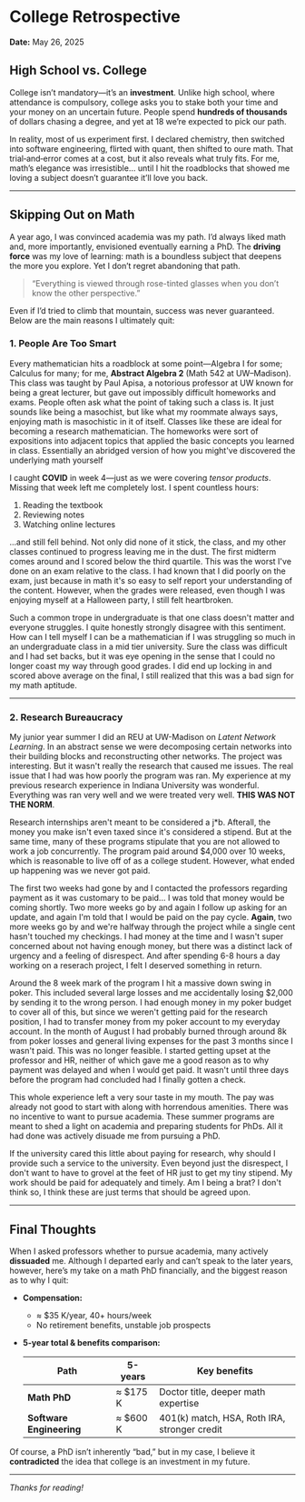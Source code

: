 # College Retrospective

**Date:** May 26, 2025

## High School vs. College

College isn’t mandatory—it’s an **investment**. Unlike high school, where attendance is compulsory, college asks you to stake both your time and your money on an uncertain future. People spend **hundreds of thousands** of dollars chasing a degree, and yet at 18 we’re expected to pick our path.

In reality, most of us experiment first. I declared chemistry, then switched into software engineering, flirted with quant, then shifted to oure math. That trial‑and‑error comes at a cost, but it also reveals what truly fits. For me, math’s elegance was irresistible… until I hit the roadblocks that showed me loving a subject doesn’t guarantee it’ll love you back.

---

## Skipping Out on Math

A year ago, I was convinced academia was my path. I’d always liked math and, more importantly, envisioned eventually earning a PhD. The **driving force** was my love of learning: math is a boundless subject that deepens the more you explore. Yet I don’t regret abandoning that path.

> “Everything is viewed through rose-tinted glasses when you don’t know the other perspective.”

Even if I’d tried to climb that mountain, success was never guaranteed. Below are the main reasons I ultimately quit:

### 1. People Are Too Smart

Every mathematician hits a roadblock at some point—Algebra I for some; Calculus for many; for me, **Abstract Algebra 2** (Math 542 at UW–Madison). This class was taught by Paul Apisa, a notorious professor at UW known for being a great lecturer, but gave out impossibly difficult homeworks and exams. People often ask what the point of taking such a class is. It just sounds like being a masochist, but like what my roommate always says, enjoying math is masochistic in it of itself. Classes like these are ideal for becoming a research mathematician. The homeworks were sort of expositions into adjacent topics that applied the basic concepts you learned in class. Essentially an abridged version of how you might've discovered the underlying math yourself

I caught **COVID** in week 4—just as we were covering _tensor products_. Missing that week left me completely lost. I spent countless hours:

1. Reading the textbook
2. Reviewing notes
3. Watching online lectures

…and still fell behind. Not only did none of it stick, the class, and my other classes continued to progress leaving me in the dust. The first midterm comes around and I scored below the third quartile. This was the worst I've done on an exam relative to the class. I had known that I did poorly on the exam, just because in math it's so easy to self report your understanding of the content. However, when the grades were released, even though I was enjoying myself at a Halloween party, I still felt heartbroken.

Such a common trope in undergraduate is that one class doesn't matter and everyone struggles. I quite honestly strongly disagree with this sentiment. How can I tell myself I can be a mathematician if I was struggling so much in an undergraduate class in a mid tier university. Sure the class was difficult and I had set backs, but it was eye opening in the sense that I could no longer coast my way through good grades. I did end up locking in and scored above average on the final, I still realized that this was a bad sign for my math aptitude.

---

### 2. Research Bureaucracy

My junior year summer I did an REU at UW-Madison on _Latent Network Learning_. In an abstract sense we were decomposing certain networks into their building blocks and reconstructing other networks. The project was interesting. But it wasn't really the research that caused me issues. The real issue that I had was how poorly the program was ran. My experience at my previous research experience in Indiana University was wonderful. Everything was ran very well and we were treated very well. **THIS WAS NOT THE NORM**.

Research internships aren't meant to be considered a j\*b. Afterall, the money you make isn't even taxed since it's considered a stipend. But at the same time, many of these programs stipulate that you are not allowed to work a job concurrently. The program paid around $4,000 over 10 weeks, which is reasonable to live off of as a college student. However, what ended up happening was we never got paid.

The first two weeks had gone by and I contacted the professors regarding payment as it was customary to be paid... I was told that money would be coming shortly. Two more weeks go by and again I follow up asking for an update, and again I'm told that I would be paid on the pay cycle. **Again**, two more weeks go by and we're halfway through the project while a single cent hasn't touched my checkings. I had money at the time and I wasn't super concerned about not having enough money, but there was a distinct lack of urgency and a feeling of disrespect. And after spending 6-8 hours a day working on a reserach project, I felt I deserved something in return.

Around the 8 week mark of the program I hit a massive down swing in poker. This included several large losses and me accidentally losing $2,000 by sending it to the wrong person. I had enough money in my poker budget to cover all of this, but since we weren't getting paid for the research position, I had to transfer money from my poker account to my everyday account. In the month of August I had probably burned through around 8k from poker losses and general living expenses for the past 3 months since I wasn't paid. This was no longer feasible. I started getting upset at the professor and HR, neither of which gave me a good reason as to why payment was delayed and when I would get paid. It wasn't until three days before the program had concluded had I finally gotten a check.

This whole experience left a very sour taste in my mouth. The pay was already not good to start with along with horrendous amenities. There was no incentive to want to pursue academia. These summer programs are meant to shed a light on academia and preparing students for PhDs. All it had done was actively disuade me from pursuing a PhD.

If the university cared this little about paying for research, why should I provide such a service to the university. Even beyond just the disrespect, I don't want to have to grovel at the feet of HR just to get my tiny stipend. My work should be paid for adequately and timely. Am I being a brat? I don't think so, I think these are just terms that should be agreed upon.

---

## Final Thoughts

When I asked professors whether to pursue academia, many actively **dissuaded** me. Although I departed early and can’t speak to the later years, however, here’s my take on a math PhD financially, and the biggest reason as to why I quit:

- **Compensation:**
  - ≈ \$35 K/year, 40+ hours/week
  - No retirement benefits, unstable job prospects
- **5-year total & benefits comparison:**

  | Path                     | 5-years   | Key benefits                                 |
  | ------------------------ | --------- | -------------------------------------------- |
  | **Math PhD**             | ≈ \$175 K | Doctor title, deeper math expertise          |
  | **Software Engineering** | ≈ \$600 K | 401(k) match, HSA, Roth IRA, stronger credit |

Of course, a PhD isn’t inherently “bad,” but in my case, I believe it **contradicted** the idea that college is an investment in my future.

---

_Thanks for reading!_
